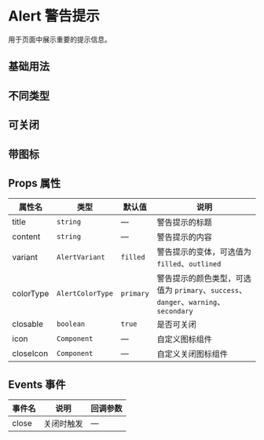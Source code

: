 # Alert 警告提示

用于页面中展示重要的提示信息。

## 基础用法
<demo vue="./Basics.vue"/>

## 不同类型
<demo vue="./Types.vue"/>

## 可关闭
<demo vue="./Closable.vue"/>

## 带图标
<demo vue="./WithIcon.vue"/>

## Props 属性
| 属性名       | 类型                 | 默认值       | 说明                    |
| --------- | ------------------ | --------- | --------------------- |
| title      | `string`           | —         | 警告提示的标题              |
| content    | `string`           | —         | 警告提示的内容              |
| variant    | `AlertVariant`     | `filled`  | 警告提示的变体，可选值为 `filled`、`outlined` |
| colorType  | `AlertColorType`   | `primary` | 警告提示的颜色类型，可选值为 `primary`、`success`、`danger`、`warning`、`secondary` |
| closable   | `boolean`          | `true`    | 是否可关闭                 |
| icon       | `Component`        | —         | 自定义图标组件              |
| closeIcon  | `Component`        | —         | 自定义关闭图标组件           |

## Events 事件
| 事件名      | 说明           | 回调参数   |
| --------- | ------------ | ------ |
| close     | 关闭时触发       | —      |
